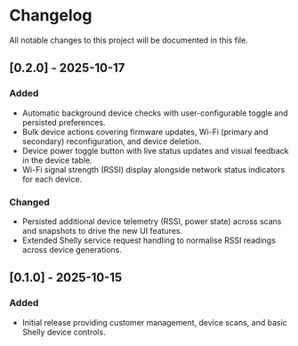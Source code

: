 # Changelog

All notable changes to this project will be documented in this file.

## [0.2.0] - 2025-10-17
### Added
- Automatic background device checks with user-configurable toggle and persisted preferences.
- Bulk device actions covering firmware updates, Wi-Fi (primary and secondary) reconfiguration, and device deletion.
- Device power toggle button with live status updates and visual feedback in the device table.
- Wi-Fi signal strength (RSSI) display alongside network status indicators for each device.

### Changed
- Persisted additional device telemetry (RSSI, power state) across scans and snapshots to drive the new UI features.
- Extended Shelly service request handling to normalise RSSI readings across device generations.

## [0.1.0] - 2025-10-15
### Added
- Initial release providing customer management, device scans, and basic Shelly device controls.

